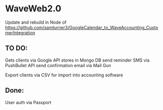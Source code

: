 # WaveWeb2.0

Update and rebuild in Node of https://github.com/samturner3/GoogleCalendar_to_WaveAccounting_CustomerIntegration

## TO DO:

Gets clients via Google API
stores in Mongo DB
send reminder SMS via PushBullet API
send confirmation email via Mail Gun

Export clients via CSV for import into accounting software

## Done:

User auth via Passport
